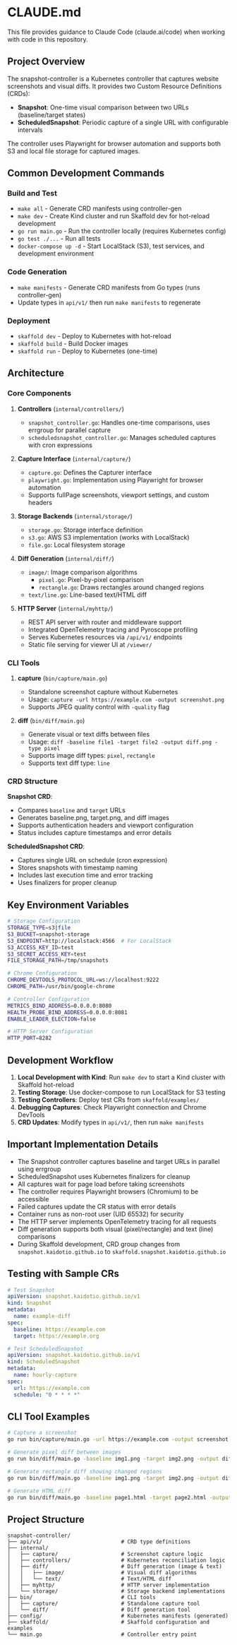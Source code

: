 # CLAUDE.md

This file provides guidance to Claude Code (claude.ai/code) when working with code in this repository.

## Project Overview

The snapshot-controller is a Kubernetes controller that captures website screenshots and visual diffs. It provides two Custom Resource Definitions (CRDs):

- **Snapshot**: One-time visual comparison between two URLs (baseline/target states)
- **ScheduledSnapshot**: Periodic capture of a single URL with configurable intervals

The controller uses Playwright for browser automation and supports both S3 and local file storage for captured images.

## Common Development Commands

### Build and Test
- `make all` - Generate CRD manifests using controller-gen
- `make dev` - Create Kind cluster and run Skaffold dev for hot-reload development  
- `go run main.go` - Run the controller locally (requires Kubernetes config)
- `go test ./...` - Run all tests
- `docker-compose up -d` - Start LocalStack (S3), test services, and development environment

### Code Generation
- `make manifests` - Generate CRD manifests from Go types (runs controller-gen)
- Update types in `api/v1/` then run `make manifests` to regenerate

### Deployment
- `skaffold dev` - Deploy to Kubernetes with hot-reload
- `skaffold build` - Build Docker images
- `skaffold run` - Deploy to Kubernetes (one-time)

## Architecture

### Core Components

1. **Controllers** (`internal/controllers/`)
   - `snapshot_controller.go`: Handles one-time comparisons, uses errgroup for parallel capture
   - `scheduledsnapshot_controller.go`: Manages scheduled captures with cron expressions

2. **Capture Interface** (`internal/capture/`)
   - `capture.go`: Defines the Capturer interface
   - `playwright.go`: Implementation using Playwright for browser automation
   - Supports fullPage screenshots, viewport settings, and custom headers

3. **Storage Backends** (`internal/storage/`)
   - `storage.go`: Storage interface definition
   - `s3.go`: AWS S3 implementation (works with LocalStack)
   - `file.go`: Local filesystem storage

4. **Diff Generation** (`internal/diff/`)
   - `image/`: Image comparison algorithms
     - `pixel.go`: Pixel-by-pixel comparison
     - `rectangle.go`: Draws rectangles around changed regions
   - `text/line.go`: Line-based text/HTML diff

5. **HTTP Server** (`internal/myhttp/`)
   - REST API server with router and middleware support
   - Integrated OpenTelemetry tracing and Pyroscope profiling
   - Serves Kubernetes resources via `/api/v1/` endpoints
   - Static file serving for viewer UI at `/viewer/`

### CLI Tools

1. **capture** (`bin/capture/main.go`)
   - Standalone screenshot capture without Kubernetes
   - Usage: `capture -url https://example.com -output screenshot.png`
   - Supports JPEG quality control with `-quality` flag

2. **diff** (`bin/diff/main.go`)  
   - Generate visual or text diffs between files
   - Usage: `diff -baseline file1 -target file2 -output diff.png -type pixel`
   - Supports image diff types: `pixel`, `rectangle`
   - Supports text diff type: `line`

### CRD Structure

**Snapshot CRD**:
- Compares `baseline` and `target` URLs
- Generates baseline.png, target.png, and diff images
- Supports authentication headers and viewport configuration
- Status includes capture timestamps and error details

**ScheduledSnapshot CRD**:
- Captures single URL on schedule (cron expression)
- Stores snapshots with timestamp naming
- Includes last execution time and error tracking
- Uses finalizers for proper cleanup

## Key Environment Variables

```bash
# Storage Configuration
STORAGE_TYPE=s3|file
S3_BUCKET=snapshot-storage
S3_ENDPOINT=http://localstack:4566  # For LocalStack
S3_ACCESS_KEY_ID=test
S3_SECRET_ACCESS_KEY=test
FILE_STORAGE_PATH=/tmp/snapshots

# Chrome Configuration  
CHROME_DEVTOOLS_PROTOCOL_URL=ws://localhost:9222
CHROME_PATH=/usr/bin/google-chrome

# Controller Configuration
METRICS_BIND_ADDRESS=0.0.0.0:8080
HEALTH_PROBE_BIND_ADDRESS=0.0.0.0:8081
ENABLE_LEADER_ELECTION=false

# HTTP Server Configuration
HTTP_PORT=8282
```

## Development Workflow

1. **Local Development with Kind**: Run `make dev` to start a Kind cluster with Skaffold hot-reload
2. **Testing Storage**: Use docker-compose to run LocalStack for S3 testing
3. **Testing Controllers**: Deploy test CRs from `skaffold/examples/`
4. **Debugging Captures**: Check Playwright connection and Chrome DevTools
5. **CRD Updates**: Modify types in `api/v1/`, then run `make manifests`

## Important Implementation Details

- The Snapshot controller captures baseline and target URLs in parallel using errgroup
- ScheduledSnapshot uses Kubernetes finalizers for cleanup
- All captures wait for page load before taking screenshots
- The controller requires Playwright browsers (Chromium) to be accessible
- Failed captures update the CR status with error details
- Container runs as non-root user (UID 65532) for security
- The HTTP server implements OpenTelemetry tracing for all requests
- Diff generation supports both visual (pixel/rectangle) and text (line) comparisons
- During Skaffold development, CRD group changes from `snapshot.kaidotio.github.io` to `skaffold.snapshot.kaidotio.github.io`

## Testing with Sample CRs

```yaml
# Test Snapshot
apiVersion: snapshot.kaidotio.github.io/v1
kind: Snapshot
metadata:
  name: example-diff
spec:
  baseline: https://example.com
  target: https://example.org

# Test ScheduledSnapshot  
apiVersion: snapshot.kaidotio.github.io/v1
kind: ScheduledSnapshot
metadata:
  name: hourly-capture
spec:
  url: https://example.com
  schedule: "0 * * * *"
```

## CLI Tool Examples

```bash
# Capture a screenshot
go run bin/capture/main.go -url https://example.com -output screenshot.png

# Generate pixel diff between images
go run bin/diff/main.go -baseline img1.png -target img2.png -output diff.png -type pixel

# Generate rectangle diff showing changed regions
go run bin/diff/main.go -baseline img1.png -target img2.png -output diff.png -type rectangle

# Generate HTML diff
go run bin/diff/main.go -baseline page1.html -target page2.html -output diff.html -type line
```

## Project Structure

```
snapshot-controller/
├── api/v1/                         # CRD type definitions
├── internal/
│   ├── capture/                    # Screenshot capture logic
│   ├── controllers/                # Kubernetes reconciliation logic
│   ├── diff/                       # Diff generation (image & text)
│   │   ├── image/                  # Visual diff algorithms
│   │   └── text/                   # Text/HTML diff
│   ├── myhttp/                     # HTTP server implementation
│   └── storage/                    # Storage backend implementations
├── bin/                            # CLI tools
│   ├── capture/                    # Standalone capture tool
│   └── diff/                       # Diff generation tool
├── config/                         # Kubernetes manifests (generated)
├── skaffold/                       # Skaffold configuration and examples
└── main.go                         # Controller entry point
```